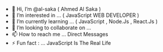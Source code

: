 - 👋 Hi, I’m @al-saka ( Ahmed Al Saka )
- 👀 I’m interested in ... ( JavaScript WEB DEVELOPER )
- 🌱 I’m currently learning ... ( JavaScript , Node.Js , React.Js )
- 💞️ I’m looking to collaborate on ... 
- 📫 How to reach me ... Direct Messages
- ⚡ Fun fact : ... JavaScript Is The Real Life

<!---
al-saka/al-saka is a ✨ special ✨ repository because its `README.md` (this file) appears on your GitHub profile.
You can click the Preview link to take a look at your changes.
--->
